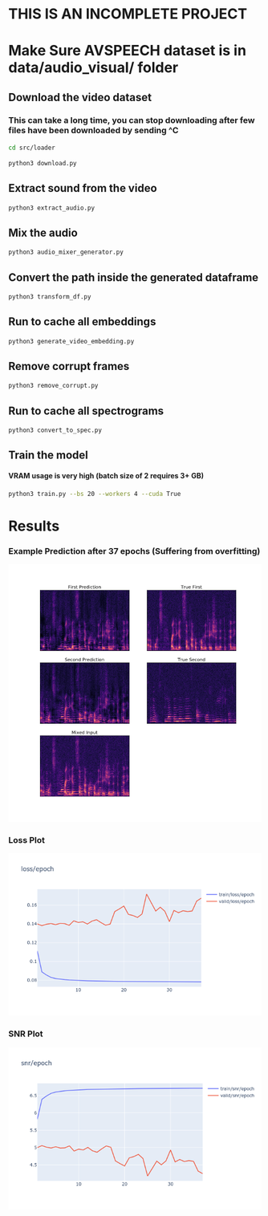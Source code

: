 # THIS IS AN INCOMPLETE PROJECT

# Make Sure AVSPEECH dataset is in data/audio\_visual/ folder

## Download the video dataset
### This can take a long time, you can stop downloading after few files have been downloaded by sending ^C

```bash
cd src/loader
```

```bash
python3 download.py
```

## Extract sound from the video

```bash
python3 extract_audio.py
```

## Mix the audio

```bash
python3 audio_mixer_generator.py
```

## Convert the path inside the generated dataframe
```bash
python3 transform_df.py
```

## Run to cache all embeddings
```bash
python3 generate_video_embedding.py
```

## Remove corrupt frames
```bash
python3 remove_corrupt.py
```

## Run to cache all spectrograms
```bash
python3 convert_to_spec.py
```

## Train the model
#### VRAM usage is very high (batch size of 2 requires 3+ GB)
```bash
python3 train.py --bs 20 --workers 4 --cuda True
```

# Results

### Example Prediction after 37 epochs (Suffering from overfitting)
![validation spectrogram](data/images/validation_example.png "Validation Spectrogram")

### Loss Plot
![loss plot](data/images/loss_plot.png "Loss Plot")

### SNR Plot
![snr plot](data/images/snr_plot.png "SNR Plot")
